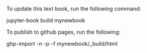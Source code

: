 To update this text book, run the following command:

jupyter-book build mynewbook

To publish to github pages, run the following:

ghp-import -n -p -f mynewbook/_build/html